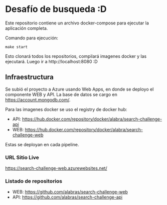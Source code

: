 # Desafío de busqueda :D

Este repositorio contiene un archivo docker-compose para ejecutar la aplicación completa.

Comando para ejecución:

```
make start
```

Esto clonará todos los repositorios, compilará imagenes docker y las ejecutará. Luego ir a http://localhost:8080 :D

## Infraestructura

Se subió el proyecto a Azure usando Web Apps, en donde se deployo el componente WEB y API. La base de datos se cargo en https://account.mongodb.com/.

Para las imagenes docker se uso el registry de docker hub:

- API: https://hub.docker.com/repository/docker/alabra/search-challenge-api
- WEB: https://hub.docker.com/repository/docker/alabra/search-challenge-web

Estas se deployan en cada pipeline.

### URL Sitio Live

https://search-challenge-web.azurewebsites.net/

### Listado de repositorios

- WEB: https://github.com/alabras/search-challenge-web
- API: https://github.com/alabras/search-challenge-api
